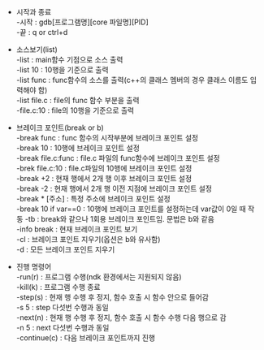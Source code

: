 * 시작과 종료   
-시작 : gdb[프로그램명][core 파일명][PID]   
-끝 : q or ctrl+d   

* 소스보기(list)   
-list : main함수 기점으로 소스 출력   
-list 10 : 10행을 기준으로 출력   
-list func : func함수의 소스를 출력(c++의 클래스 멤버의 경우 클래스 이름도 입력해야 함)   
-list file.c : file의 func 함수 부분을 출력   
-file.c:10 : file의 10행을 기준으로 출력   

* 브레이크 포인트(break or b)   
-break func : func 함수의 시작부분에 브레이크 포인트 설정   
-break 10 : 10행에 브레이크 포인트 설정   
-break file.c:func : file.c 파일의 func함수에 브레이크 포인트 설정   
-brek file.c:10 : file.c파일의 10행에 브레이크 포인트 설정   
-break +2 : 현재 행에서 2개 행 이후 브레이크 포인트 설정   
-break -2 : 현재 행에서 2개 행 이전 지점에 브레이크 포인트 설정   
-break * [주소] : 특정 주소에 브레이크 포인트 설정   
-break 10 if var==0 : 10행에 브레이크 포인트를 설정하는데 var값이 0일 때 작동 
-tb : break와 같으나 1회용 브레이크 포인트임. 문법은 b와 같음   
-info break : 현재 브레이크 포인트 보기   
-cl : 브레이크 포인트 지우기(옵션은 b와 유사함)   
-d : 모든 브레이크 포인트 지우기   

* 진행 명령어   
-run(r) : 프로그램 수행(ndk 환경에서는 지원되지 않음)   
-kill(k) : 프로그램 수행 종료   
-step(s) : 현재 행 수행 후 정지, 함수 호출 시 함수 안으로 들어감   
 -s 5 : step 다섯번 수행과 동일   
 -next(n) : 현재 행 수행 후 정지, 함수 호출 시 함수 수행 다음 행으로 감   
  -n 5 : next 다섯번 수행과 동일   
 -continue(c) : 다음 브레이크 포인트까지 진행
